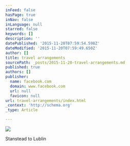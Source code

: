 ```yaml
---
inFeed: false
hasPage: true
inNav: false
inLanguage: null
starred: false
keywords: []
description: ''
datePublished: '2015-11-20T07:59:54.598Z'
dateModified: '2015-11-20T07:59:49.650Z'
author: []
title: travel arrangements
sourcePath: _posts/2015-11-20-travel-arrangements.md
published: true
authors: []
publisher:
  name: facebook.com
  domain: www.facebook.com
  url: null
  favicon: null
url: travel-arrangements/index.html
_context: 'http://schema.org'
_type: Article

---
```

![](https://scontent-cdg2-1.xx.fbcdn.net/hphotos-xfp1/v/t35.0-12/12250399_10207294348133290_514549444_o.jpg?oh=2cdb86fb912b4743b0392587a22b27e2&oe=56519E5B)

Stanstead to Lublin